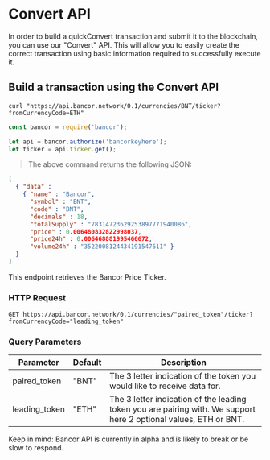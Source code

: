 # Convert API

In order to build a quickConvert transaction and submit it to the blockchain, you can use our "Convert" API. This will allow you to easily create the correct transaction using basic information required to successfully execute it.

## Build a transaction using the Convert API

```shell
curl "https://api.bancor.network/0.1/currencies/BNT/ticker?fromCurrencyCode=ETH"
```

```javascript
const bancor = require('bancor');

let api = bancor.authorize('bancorkeyhere');
let ticker = api.ticker.get();
```

> The above command returns the following JSON:

```json
[
  { "data" :
    { "name" : "Bancor",
      "symbol" : "BNT",
      "code" : "BNT",
      "decimals" : 18,
      "totalSupply" : "78314723629253897771940086",
      "price" : 0.006480832822998037,
      "price24h" : 0.006468881995466672,
      "volume24h" : "3522008124434191547611" }
  }
]
```

This endpoint retrieves the Bancor Price Ticker.

### HTTP Request

`GET https://api.bancor.network/0.1/currencies/"paired_token"/ticker?fromCurrencyCode="leading_token"`

### Query Parameters

Parameter | Default | Description
--------- | ------- | -----------
paired_token | "BNT" | The 3 letter indication of the token you would like to receive data for.
leading_token | "ETH" | The 3 letter indication of the leading token you are pairing with. We support here 2 optional values, ETH or BNT.

<aside class="success">
Keep in mind: Bancor API is currently in alpha and is likely to break or be slow to respond.
</aside>
